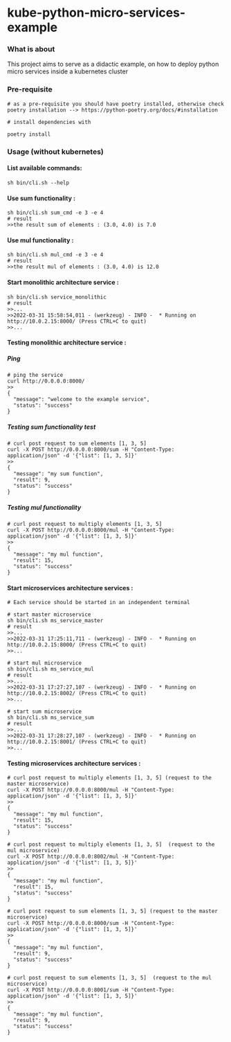 # kube-python-micro-services-example

### What is about
This project aims to serve as a didactic example, on how to deploy python micro services inside a kubernetes cluster

### Pre-requisite
```
# as a pre-requisite you should have poetry installed, otherwise check poetry installation --> https://python-poetry.org/docs/#installation

# install dependencies with 

poetry install
```
### Usage (without kubernetes)

#### List available commands:

```
sh bin/cli.sh --help
```

#### Use sum functionality :

```
sh bin/cli.sh sum_cmd -e 3 -e 4
# result 
>>the result sum of elements : (3.0, 4.0) is 7.0
```

#### Use mul functionality :

```
sh bin/cli.sh mul_cmd -e 3 -e 4
# result 
>>the result mul of elements : (3.0, 4.0) is 12.0
```


#### Start monolithic architecture service :
```
sh bin/cli.sh service_monolithic
# result 
>>...
>>2022-03-31 15:58:54,011 - (werkzeug) - INFO -  * Running on http://10.0.2.15:8000/ (Press CTRL+C to quit)
>>...
```

#### Testing monolithic architecture service :

##### Ping
```
# ping the service
curl http://0.0.0.0:8000/
>>
{
  "message": "welcome to the example service", 
  "status": "success"
}
```

##### Testing sum functionality test
```
# curl post request to sum elements [1, 3, 5]
curl -X POST http://0.0.0.0:8000/sum -H "Content-Type: application/json" -d '{"list": [1, 3, 5]}'
>>
{
  "message": "my sum function", 
  "result": 9, 
  "status": "success"
}
```

##### Testing mul functionality
```
# curl post request to multiply elements [1, 3, 5]
curl -X POST http://0.0.0.0:8000/mul -H "Content-Type: application/json" -d '{"list": [1, 3, 5]}'
>>
{
  "message": "my mul function", 
  "result": 15, 
  "status": "success"
}
```

#### Start microservices architecture services :
```
# Each service should be started in an independent terminal

# start master microservice
sh bin/cli.sh ms_service_master
# result 
>>...
>>2022-03-31 17:25:11,711 - (werkzeug) - INFO -  * Running on http://10.0.2.15:8000/ (Press CTRL+C to quit)
>>...

# start mul microservice
sh bin/cli.sh ms_service_mul 
# result 
>>...
>>2022-03-31 17:27:27,107 - (werkzeug) - INFO -  * Running on http://10.0.2.15:8002/ (Press CTRL+C to quit)
>>...

# start sum microservice
sh bin/cli.sh ms_service_sum 
# result 
>>...
>>2022-03-31 17:28:27,107 - (werkzeug) - INFO -  * Running on http://10.0.2.15:8001/ (Press CTRL+C to quit)
>>...
```

#### Testing microservices architecture services :

```
# curl post request to multiply elements [1, 3, 5] (request to the master microservice)
curl -X POST http://0.0.0.0:8000/mul -H "Content-Type: application/json" -d '{"list": [1, 3, 5]}'
>>
{
  "message": "my mul function", 
  "result": 15, 
  "status": "success"
}

# curl post request to multiply elements [1, 3, 5]  (request to the mul microservice)
curl -X POST http://0.0.0.0:8002/mul -H "Content-Type: application/json" -d '{"list": [1, 3, 5]}'
>>
{
  "message": "my mul function", 
  "result": 15, 
  "status": "success"
}

# curl post request to sum elements [1, 3, 5] (request to the master microservice)
curl -X POST http://0.0.0.0:8000/sum -H "Content-Type: application/json" -d '{"list": [1, 3, 5]}'
>>
{
  "message": "my mul function",
  "result": 9,
  "status": "success"
}

# curl post request to sum elements [1, 3, 5]  (request to the mul microservice)
curl -X POST http://0.0.0.0:8001/sum -H "Content-Type: application/json" -d '{"list": [1, 3, 5]}'
>>
{
  "message": "my mul function",
  "result": 9,
  "status": "success"
}
```
